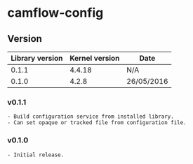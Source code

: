 # camflow-config

## Version

| Library version | Kernel version | Date       |
| --------------- |----------------| ---------- |
| 0.1.1           | 4.4.18         | N/A        |
| 0.1.0           | 4.2.8          | 26/05/2016 |

### v0.1.1

```
- Build configuration service from installed library.
- Can set opaque or tracked file from configuration file.
```


### v0.1.0

```
- Initial release.
```
